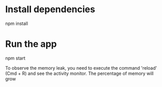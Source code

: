# Install dependencies
npm install
# Run the app
npm start

To observe the memory leak, you need to execute the command 'reload' (Cmd + R) and see the activity monitor. The percentage of memory will grow
